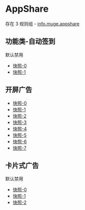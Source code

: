 # AppShare

存在 3 规则组 - [info.muge.appshare](/src/apps/info.muge.appshare.ts)

## 功能类-自动签到

默认禁用

- [快照-0](https://i.gkd.li/import/13931265)
- [快照-1](https://i.gkd.li/import/13931279)

## 开屏广告

- [快照-0](https://i.gkd.li/import/12683168)
- [快照-1](https://i.gkd.li/import/12683211)
- [快照-2](https://i.gkd.li/import/12748893)
- [快照-3](https://i.gkd.li/import/12683145)
- [快照-4](https://i.gkd.li/import/12683173)
- [快照-5](https://i.gkd.li/import/13702708)
- [快照-6](https://i.gkd.li/import/13842826)
- [快照-7](https://i.gkd.li/import/13939089)

## 卡片式广告

默认禁用

- [快照-0](https://i.gkd.li/import/13761259)
- [快照-1](https://i.gkd.li/import/13712716)
- [快照-2](https://i.gkd.li/import/13758909)
